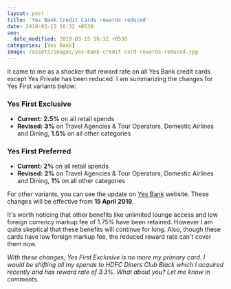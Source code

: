```yaml
---
layout: post
title: 'Yes Bank Credit Cards rewards reduced'
date: 2019-03-15 16:32 +0530
seo:
  date_modified: 2019-03-15 16:32 +0530
categories: [Yes Bank]
image: /assets/images/yes-bank-credit-card-rewards-reduced.jpg
---
```


It came to me as a shocker that reward rate on all Yes Bank credit cards except Yes Private has been reduced. I am summarizing the changes for Yes First variants below:

### Yes First Exclusive

- **Current:** **2.5%** on all retail spends
- **Revised:** **3%** on Travel Agencies & Tour Operators, Domestic Airlines and Dining, **1.5%** on all other categories

### Yes First Preferred

- **Current:** **2%** on all retail spends
- **Revised:** **2%** on Travel Agencies & Tour Operators, Domestic Airlines and Dining, **1%** on all other categories

For other variants, you can see the update on [Yes Bank](https://www.yesbank.in/ccproductupdate) website. These changes will be effective from **15 April 2019**.

It's worth noticing that other benefits like unlimited lounge access and low foreign currency markup fee of 1.75% have been retained. However I am quite skeptical that these benefits will continue for long. Also, though these cards have low foreign markup fee, the reduced reward rate can't cover them now.

_With these changes, Yes First Exclusive is no more my primary card. I would be shifting all my spends to HDFC Diners Club Black which I acquired recently and has reward rate of 3.3%. What about you? Let me know in comments._
